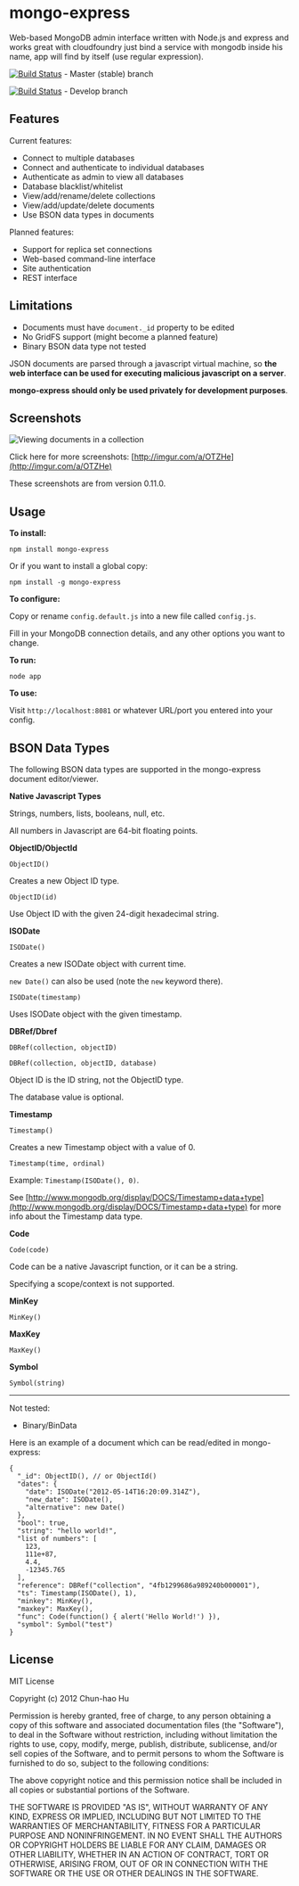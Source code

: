 mongo-express
=============

Web-based MongoDB admin interface written with Node.js and express and works great with cloudfoundry just bind a service with mongodb inside his name, app will find by itself (use regular expression).

[![Build Status](https://secure.travis-ci.org/andzdroid/mongo-express.png?branch=master)](http://travis-ci.org/andzdroid/mongo-express) - Master (stable) branch

[![Build Status](https://secure.travis-ci.org/andzdroid/mongo-express.png?branch=develop)](http://travis-ci.org/andzdroid/mongo-express) - Develop branch


Features
--------

Current features:

* Connect to multiple databases
* Connect and authenticate to individual databases
* Authenticate as admin to view all databases
* Database blacklist/whitelist
* View/add/rename/delete collections
* View/add/update/delete documents
* Use BSON data types in documents

Planned features:

* Support for replica set connections
* Web-based command-line interface
* Site authentication
* REST interface


Limitations
-----------

* Documents must have `document._id` property to be edited
* No GridFS support (might become a planned feature)
* Binary BSON data type not tested

JSON documents are parsed through a javascript virtual machine, so **the web
interface can be used for executing malicious javascript on a server**.

**mongo-express should only be used privately for development purposes**.


Screenshots
-----------

<img src="http://i.imgur.com/DOi3b.png" title="Viewing documents in a collection" />

Click here for more screenshots: 
[http://imgur.com/a/OTZHe](http://imgur.com/a/OTZHe)

These screenshots are from version 0.11.0.


Usage
-----

**To install:**

    npm install mongo-express

Or if you want to install a global copy:

    npm install -g mongo-express

**To configure:**

Copy or rename `config.default.js` into a new file called `config.js`.

Fill in your MongoDB connection details, and any other options you want to change.

**To run:**

    node app

**To use:**

Visit `http://localhost:8081` or whatever URL/port you entered into your config.


BSON Data Types
---------------

The following BSON data types are supported in the mongo-express document editor/viewer.

**Native Javascript Types**

Strings, numbers, lists, booleans, null, etc.

All numbers in Javascript are 64-bit floating points.

**ObjectID/ObjectId**

    ObjectID()

Creates a new Object ID type.

    ObjectID(id)

Use Object ID with the given 24-digit hexadecimal string.

**ISODate**

    ISODate()

Creates a new ISODate object with current time.

`new Date()` can also be used (note the `new` keyword there).

    ISODate(timestamp)

Uses ISODate object with the given timestamp.

**DBRef/Dbref**

    DBRef(collection, objectID)

    DBRef(collection, objectID, database)

Object ID is the ID string, not the ObjectID type.

The database value is optional.

**Timestamp**

    Timestamp()

Creates a new Timestamp object with a value of 0.

    Timestamp(time, ordinal)

Example: `Timestamp(ISODate(), 0)`.

See [http://www.mongodb.org/display/DOCS/Timestamp+data+type](http://www.mongodb.org/display/DOCS/Timestamp+data+type) for more info about the Timestamp data type.

**Code**

    Code(code)

Code can be a native Javascript function, or it can be a string.

Specifying a scope/context is not supported.

**MinKey**

    MinKey()

**MaxKey**

    MaxKey()

**Symbol**

    Symbol(string)

---

Not tested:

* Binary/BinData

Here is an example of a document which can be read/edited in mongo-express:

    {
      "_id": ObjectID(), // or ObjectId()
      "dates": {
        "date": ISODate("2012-05-14T16:20:09.314Z"),
        "new_date": ISODate(),
        "alternative": new Date()
      },
      "bool": true,
      "string": "hello world!",
      "list of numbers": [
        123,
        111e+87,
        4.4,
        -12345.765
      ],
      "reference": DBRef("collection", "4fb1299686a989240b000001"),
      "ts": Timestamp(ISODate(), 1),
      "minkey": MinKey(),
      "maxkey": MaxKey(),
      "func": Code(function() { alert('Hello World!') }),
      "symbol": Symbol("test")
    }

License
-------
MIT License

Copyright (c) 2012 Chun-hao Hu

Permission is hereby granted, free of charge, to any person obtaining a copy of this software and associated documentation files (the "Software"), to deal in the Software without restriction, including without limitation the rights to use, copy, modify, merge, publish, distribute, sublicense, and/or sell copies of the Software, and to permit persons to whom the Software is furnished to do so, subject to the following conditions:

The above copyright notice and this permission notice shall be included in all copies or substantial portions of the Software.

THE SOFTWARE IS PROVIDED "AS IS", WITHOUT WARRANTY OF ANY KIND, EXPRESS OR IMPLIED, INCLUDING BUT NOT LIMITED TO THE WARRANTIES OF MERCHANTABILITY, FITNESS FOR A PARTICULAR PURPOSE AND NONINFRINGEMENT. IN NO EVENT SHALL THE AUTHORS OR COPYRIGHT HOLDERS BE LIABLE FOR ANY CLAIM, DAMAGES OR OTHER LIABILITY, WHETHER IN AN ACTION OF CONTRACT, TORT OR OTHERWISE, ARISING FROM, OUT OF OR IN CONNECTION WITH THE SOFTWARE OR THE USE OR OTHER DEALINGS IN THE SOFTWARE.

